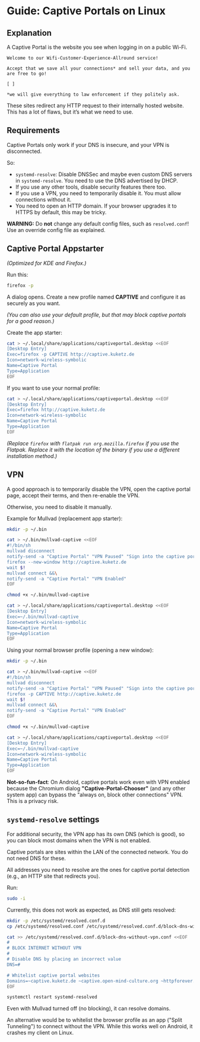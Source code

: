 # Guide: Captive Portals on Linux

## Explanation

A Captive Portal is the website you see when logging in on a public Wi-Fi.

```
Welcome to our Wifi-Customer-Experience-Allround service!

Accept that we save all your connections* and sell your data, and you are free to go!

[ ]

*we will give everything to law enforcement if they politely ask.
```

These sites redirect any HTTP request to their internally hosted website. This has a lot of flaws, but it’s what we need to use.

## Requirements

Captive Portals only work if your DNS is insecure, and your VPN is disconnected.

So:

- `systemd-resolve`: Disable DNSSec and maybe even custom DNS servers in `systemd-resolve`. You need to use the DNS advertised by DHCP.
- If you use any other tools, disable security features there too.
- If you use a VPN, you need to temporarily disable it. You must allow connections without it.
- You need to open an HTTP domain. If your browser upgrades it to HTTPS by default, this may be tricky.

**WARNING:** Do **not** change any default config files, such as `resolved.conf`! Use an override config file as explained.

## Captive Portal Appstarter

*(Optimized for KDE and Firefox.)*

Run this:

```sh
firefox -p
```

A dialog opens. Create a new profile named **CAPTIVE** and configure it as securely as you want.

*(You can also use your default profile, but that may block captive portals for a good reason.)*

Create the app starter:

```sh
cat > ~/.local/share/applications/captiveportal.desktop <<EOF
[Desktop Entry]
Exec=firefox -p CAPTIVE http://captive.kuketz.de
Icon=network-wireless-symbolic
Name=Captive Portal
Type=Application
EOF
```

If you want to use your normal profile:

```sh
cat > ~/.local/share/applications/captiveportal.desktop <<EOF
[Desktop Entry]
Exec=firefox http://captive.kuketz.de
Icon=network-wireless-symbolic
Name=Captive Portal
Type=Application
EOF
```

*(Replace `firefox` with `flatpak run org.mozilla.firefox` if you use the Flatpak. Replace it with the location of the binary if you use a different installation method.)*

## VPN

A good approach is to temporarily disable the VPN, open the captive portal page, accept their terms, and then re-enable the VPN.

Otherwise, you need to disable it manually.

Example for Mullvad (replacement app starter):

```sh
mkdir -p ~/.bin

cat > ~/.bin/mullvad-captive <<EOF
#!/bin/sh
mullvad disconnect
notify-send -a "Captive Portal" "VPN Paused" "Sign into the captive portal, your VPN will be enabled when you close the window again"
firefox --new-window http://captive.kuketz.de
wait $!
mullvad connect &&\
notify-send -a "Captive Portal" "VPN Enabled"
EOF

chmod +x ~/.bin/mullvad-captive

cat > ~/.local/share/applications/captiveportal.desktop <<EOF
[Desktop Entry]
Exec=~/.bin/mullvad-captive
Icon=network-wireless-symbolic
Name=Captive Portal
Type=Application
EOF
```

Using your normal browser profile (opening a new window):

```sh
mkdir -p ~/.bin

cat > ~/.bin/mullvad-captive <<EOF
#!/bin/sh
mullvad disconnect
notify-send -a "Captive Portal" "VPN Paused" "Sign into the captive portal, your VPN will be enabled when you close the window again"
firefox -p CAPTIVE http://captive.kuketz.de
wait $!
mullvad connect &&\
notify-send -a "Captive Portal" "VPN Enabled"
EOF

chmod +x ~/.bin/mullvad-captive

cat > ~/.local/share/applications/captiveportal.desktop <<EOF
[Desktop Entry]
Exec=~/.bin/mullvad-captive
Icon=network-wireless-symbolic
Name=Captive Portal
Type=Application
EOF
```

**Not-so-fun-fact**: On Android, captive portals work even with VPN enabled because the Chromium dialog **"Captive-Portal-Chooser"** (and any other system app) can bypass the "always on, block other connections" VPN. This is a privacy risk.

## `systemd-resolve` settings

For additional security, the VPN app has its own DNS (which is good), so you can block most domains when the VPN is not enabled.

Captive portals are sites within the LAN of the connected network. You do not need DNS for these.

All addresses you need to resolve are the ones for captive portal detection (e.g., an HTTP site that redirects you).

Run:

```sh
sudo -i
```

Currently, this does not work as expected, as DNS still gets resolved:

```sh
mkdir -p /etc/systemd/resolved.conf.d
cp /etc/systemd/resolved.conf /etc/systemd/resolved.conf.d/block-dns-without-vpn.conf

cat >> /etc/systemd/resolved.conf.d/block-dns-without-vpn.conf <<EOF
#
# BLOCK INTERNET WITHOUT VPN
#
# Disable DNS by placing an incorrect value
DNS=#

# Whitelist captive portal websites
Domains=~captive.kuketz.de ~captive.open-mind-culture.org ~httpforever.com ~connectivitycheck.grapheneos.network/generate_204 ~grapheneos.online/generate_204
EOF

systemctl restart systemd-resolved
```

Even with Mullvad turned off (no blocking), it can resolve domains.

An alternative would be to whitelist the browser profile as an app ("Split Tunneling") to connect without the VPN. While this works well on Android, it crashes my client on Linux.
```